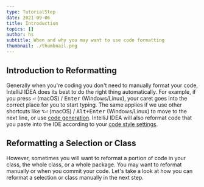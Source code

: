 ```yaml
---
type: TutorialStep
date: 2021-09-06
title: Introduction
topics: []
author: hs
subtitle: When and why you may want to use code formatting
thumbnail: ./thumbnail.png
---
```


## Introduction to Reformatting

Generally when you're coding you don't need to manually format your code, IntelliJ IDEA does its best to do the right thing automatically. For example, if you press <kbd>⏎</kbd> (macOS) / <kbd>Enter</kbd> (Windows/Linux), your caret goes into the correct place for you to start typing. The same applies if we use other shortcuts like <kbd>⌥⏎</kbd> (macOS) / <kbd>Alt+Enter</kbd> (Windows/Linux) to move to the next line, or use [code generation](https://blog.jetbrains.com/idea/2020/05/code-generation/). IntelliJ IDEA will also reformat code that you paste into the IDE according to your [code style settings](https://www.jetbrains.com/help/idea/configuring-code-style.html).

## Reformatting a Selection or Class

However, sometimes you will want to reformat a portion of code in your class, the whole class, or a whole package. You may want to reformat manually or when you commit your code. Let's take a look at how you can reformat a selection or class manually in the next step.
